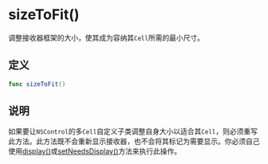 # sizeToFit()

调整接收器框架的大小，使其成为容纳其`Cell`所需的最小尺寸。

## 定义

```swift
func sizeToFit()
```

## 说明

如果要让`NSControl`的多`Cell`自定义子类调整自身大小以适合其`Cell`，则必须重写此方法。此方法既不会重新显示接收器，也不会将其标记为需要显示。你必须自己使用[display()]()或[setNeedsDisplay()]()方法来执行此操作。

